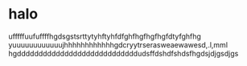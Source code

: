# halo
ufffffuufuffffhgdsgstsrttytyhftyhfdfghfhgfhgfhgfdtyfghfhg
yuuuuuuuuuuuujhhhhhhhhhhhhgdcryytrserasweaewawesd,.l,mml
hgddddddddddddddddddddddddddddudsffdshdfshdsfhgdsjdjgsdjgs
